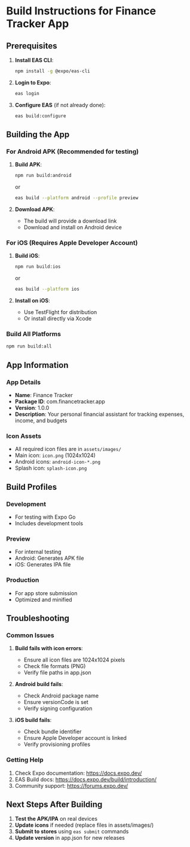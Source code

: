 # Build Instructions for Finance Tracker App

## Prerequisites

1. **Install EAS CLI**:
   ```bash
   npm install -g @expo/eas-cli
   ```

2. **Login to Expo**:
   ```bash
   eas login
   ```

3. **Configure EAS** (if not already done):
   ```bash
   eas build:configure
   ```

## Building the App

### For Android APK (Recommended for testing)

1. **Build APK**:
   ```bash
   npm run build:android
   ```
   or
   ```bash
   eas build --platform android --profile preview
   ```

2. **Download APK**:
   - The build will provide a download link
   - Download and install on Android device

### For iOS (Requires Apple Developer Account)

1. **Build iOS**:
   ```bash
   npm run build:ios
   ```
   or
   ```bash
   eas build --platform ios
   ```

2. **Install on iOS**:
   - Use TestFlight for distribution
   - Or install directly via Xcode

### Build All Platforms

```bash
npm run build:all
```

## App Information

### App Details
- **Name**: Finance Tracker
- **Package ID**: com.financetracker.app
- **Version**: 1.0.0
- **Description**: Your personal financial assistant for tracking expenses, income, and budgets

### Icon Assets
- All required icon files are in `assets/images/`
- Main icon: `icon.png` (1024x1024)
- Android icons: `android-icon-*.png`
- Splash icon: `splash-icon.png`

## Build Profiles

### Development
- For testing with Expo Go
- Includes development tools

### Preview
- For internal testing
- Android: Generates APK file
- iOS: Generates IPA file

### Production
- For app store submission
- Optimized and minified

## Troubleshooting

### Common Issues

1. **Build fails with icon errors**:
   - Ensure all icon files are 1024x1024 pixels
   - Check file formats (PNG)
   - Verify file paths in app.json

2. **Android build fails**:
   - Check Android package name
   - Ensure versionCode is set
   - Verify signing configuration

3. **iOS build fails**:
   - Check bundle identifier
   - Ensure Apple Developer account is linked
   - Verify provisioning profiles

### Getting Help

1. Check Expo documentation: https://docs.expo.dev/
2. EAS Build docs: https://docs.expo.dev/build/introduction/
3. Community support: https://forums.expo.dev/

## Next Steps After Building

1. **Test the APK/IPA** on real devices
2. **Update icons** if needed (replace files in assets/images/)
3. **Submit to stores** using `eas submit` commands
4. **Update version** in app.json for new releases
